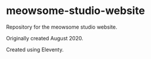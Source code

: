 # meowsome-studio-website

Repository for the meowsome studio website.

Originally created August 2020.

Created using Eleventy.
